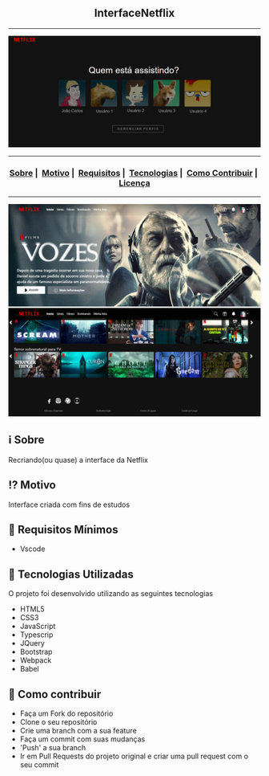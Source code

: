 <h2 align="center">InterfaceNetflix</h2>

___

<p align="center">
  <a href="LICENSE">
    <img src='https://github.com/joaocarlopa/InterfaceNetflix/blob/main/introNet.png'>
  </a>
</p>

___

<h3 align="center">
  <a href="#information_source-sobre">Sobre</a>&nbsp;|&nbsp;
  <a href="#interrobang-motivo">Motivo</a>&nbsp;|&nbsp;
  <a href="#seedling-requisitos-mínimos">Requisitos</a>&nbsp;|&nbsp;
  <a href="#rocket-tecnologias-utilizadas">Tecnologias</a>&nbsp;|&nbsp;
  <a href="#link-como-contribuir">Como Contribuir</a>&nbsp;|&nbsp;
  <a href="#licença">Licença</a>
</h3>

___

<img src="https://github.com/joaocarlopa/InterfaceNetflix/blob/main/introNet2.png" width="1200">
<img src="https://github.com/joaocarlopa/InterfaceNetflix/blob/main/introNet3.png" width="1200">


## :information_source: Sobre

Recriando(ou quase) a interface da Netflix

## :interrobang: Motivo

Interface criada com fins de estudos

## :seedling: Requisitos Mínimos

- Vscode


## :rocket: Tecnologias Utilizadas 

O projeto foi desenvolvido utilizando as seguintes tecnologias

- HTML5
- CSS3
- JavaScript
- Typescrip
- JQuery
- Bootstrap
- Webpack
- Babel

## :link: Como contribuir 

- Faça um Fork do repositório
- Clone o seu repositório
- Crie uma branch com a sua feature
- Faça um commit com suas mudanças
- 'Push' a sua branch
- Ir em Pull Requests do projeto original e criar uma pull request com o seu commit
